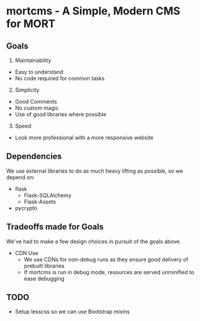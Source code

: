 # mortcms - A Simple, Modern CMS for MORT

## Goals
1. Maintainability
  - Easy to understand
  - No code required for common tasks
2. Simplicity
  - Good Comments
  - No custom magic
  - Use of good libraries where possible
3. Speed
  - Look more professional with a more responsive website

## Dependencies
We use external libraries to do as much heavy lifting as possible,
so we depend on:
- flask
  - Flask-SQLAlchemy
  - Flask-Assets
- pycrypto

## Tradeoffs made for Goals
We've had to make a few design choices in pursuit of the goals above.
- CDN Use
  - We use CDNs for non-debug runs as they ensure good delivery of prebuilt libraries
  - If mortcms is run in debug mode, resources are served unminified to ease debugging
  

## TODO
- Setup lesscss so we can use Bootstrap mixins
